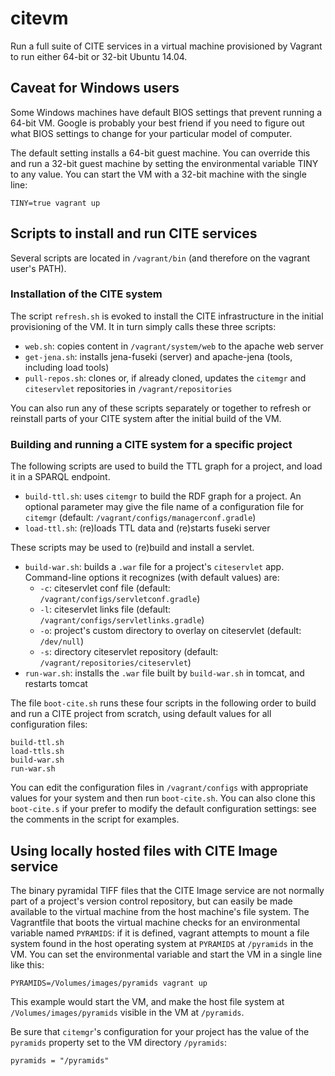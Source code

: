 # citevm #

Run a full suite of CITE services in a virtual machine provisioned by Vagrant to run either 64-bit or 32-bit Ubuntu 14.04.


## Caveat for Windows users ##

Some Windows machines have default BIOS settings that prevent running a 64-bit VM.  Google is probably your best friend if you need to figure out what BIOS settings to change for your particular model of computer.

The default setting installs a 64-bit guest machine.  You can override this and run a 32-bit guest machine by setting the environmental variable TINY to any value.  You can start the VM with a 32-bit machine with the single line:

    TINY=true vagrant up
    
## Scripts to install and run CITE services ##

Several scripts are located in `/vagrant/bin` (and therefore on the vagrant user's PATH).  


### Installation of the CITE system ###


The script `refresh.sh` is evoked to install the CITE infrastructure in the initial provisioning of the VM. It in turn simply calls these three scripts:

- `web.sh`:  copies content in `/vagrant/system/web` to the apache web server
- `get-jena.sh`:  installs jena-fuseki (server) and apache-jena (tools, including load tools)
- `pull-repos.sh`:  clones or, if already cloned, updates the `citemgr` and `citeservlet` repositories in `/vagrant/repositories`

You can also run any of these scripts separately or together to refresh or reinstall parts of your CITE system after the initial build of the VM.

### Building and running a CITE system for a specific project ###


The following scripts are used to build the TTL graph for a project, and load it in
a SPARQL endpoint.


- `build-ttl.sh`:  uses `citemgr` to build the RDF graph for a project.  An optional parameter may give the file name of a configuration file for `citemgr` (default: `/vagrant/configs/managerconf.gradle`)
- `load-ttl.sh`:    (re)loads TTL data and (re)starts fuseki server

These scripts may be used to (re)build and install a servlet.

- `build-war.sh`: builds a `.war` file for a project's `citeservlet` app.  Command-line options it recognizes (with default values) are:
    - `-c`: citeservlet conf file (default: `/vagrant/configs/servletconf.gradle`)
    - `-l`: citeservlet links file (default: `/vagrant/configs/servletlinks.gradle`)
    - `-o`: project's custom directory to overlay on citeservlet  (default: `/dev/null`)
    - `-s`: directory citeservlet repository (default: `/vagrant/repositories/citeservlet`)
- `run-war.sh`:  installs the `.war` file built by `build-war.sh` in tomcat, and restarts tomcat

The file `boot-cite.sh` runs these four scripts in the following order to  build and run a CITE project from scratch, using default values for all configuration files:

    build-ttl.sh
    load-ttls.sh
    build-war.sh
    run-war.sh

You can edit the configuration files in `/vagrant/configs` with appropriate values for your system and then run `boot-cite.sh`.  You can also clone this `boot-cite.s` if your prefer to modify the default configuration settings: see the comments in the script for examples.  



## Using locally hosted files with CITE Image service ##

The binary pyramidal TIFF files that the CITE Image service are not normally part of a project's version control repository, but can easily be made available to the virtual machine from the host machine's file system.  The Vagrantfile that boots the virtual machine checks for an environmental variable named `PYRAMIDS`: if it is defined, vagrant attempts to mount a file system found in the host operating system at `PYRAMIDS`  at `/pyramids` in the VM. You can set the environmental variable and start the VM in a single line like this:

    PYRAMIDS=/Volumes/images/pyramids vagrant up

This example would start the VM, and make the host file system at `/Volumes/images/pyramids` visible in the VM at `/pyramids`.

Be sure that `citemgr`'s configuration for your project has the value of the `pyramids` property set to the VM directory `/pyramids`:

    pyramids = "/pyramids"


